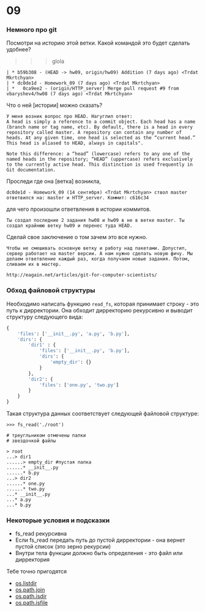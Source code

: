 # 09

### Немного про git

Посмотри на историю этой ветки. Какой командой это будет сделать удобнее?

>>> glola
```
| * b59b308 - (HEAD -> hw09, origin/hw09) Addition (7 days ago) <Trdat Mkrtchyan>
| * dc0de1d - Homework_09 (7 days ago) <Trdat Mkrtchyan>
| *   0ca9ee2 - (origin/HTTP_server) Merge pull request #9 from vbaryshev4/hw08 (7 days ago) <Trdat Mkrtchyan>
```

Что о ней [истории] можно сказать? 
```
У меня возник вопрос про HEAD. Нагуглил ответ:
A head is simply a reference to a commit object. Each head has a name (branch name or tag name, etc). By default, there is a head in every repository called master. A repository can contain any number of heads. At any given time, one head is selected as the “current head.” This head is aliased to HEAD, always in capitals".

Note this difference: a “head” (lowercase) refers to any one of the named heads in the repository; “HEAD” (uppercase) refers exclusively to the currently active head. This distinction is used frequently in Git documentation.
```

Проследи где она [ветка] возникла, 
```
dc0de1d - Homework_09 (14 сентября) <Trdat Mkrtchyan> ствол master ответвился на: master и HTTP_server. Коммит: c616c34
```

для чего произошли ответвления в истории коммитов. 
```
Ты создал последние 2 задания hw08 и hw09 в не в ветке master. Ты создал крайнюю ветку hw09 и перенес туда HEAD.
```

Сделай свое заключение о том зачем это все нужно. 
```
Чтобы не смешивать основную ветку и работу над пакетами. Допустип, сервер работает на master версии. А нам нужно сделать новую фичу. Мы делаем ответвление каждый раз, когда получаем новые задания. Потом, сливаем их в мастер.
 
http://eagain.net/articles/git-for-computer-scientists/
```

### Обход файловой структуры

Необходимо написать функцию `read_fs`, которая принимает строку - это путь к дирректории. Она обходит дирректорию рекурсивно и выводит структуру следующего вида: 

```python
{
	'files': ['__init__.py', 'a.py', 'b.py'],
	'dirs': {
		'dir1' : {
			'files': ['__init__.py', 'b.py'],
			'dirs': {
				'empty_dir': {}
			}
		},
		'dir2': {
			'files': ['one.py', 'two.py']
		}
	}
}
```

Такая структура данных соответствует следующей файловой структуре: 

```
>>> fs_read('./root')

# треугльником отмечены папки
# звездочкой файлы

> root
...> dir1
......> empty_dir #пустая папка
......* __init__.py
......* b.py
...> dir2
......* one.py
......* two.py
...* __init__.py
...* a.py
...* b.py
```

### Некоторые условия и подсказки

 - fs_read рекурсивна
 - Если fs_read передать путь до пустой дирректории - она вернет пустой список (это зерно рекурсии)
 - Внутри тела функции должно быть определения - это файл или дирректория

Тебе точно пригодятся
 - [os.listdir](https://docs.python.org/3/library/os.html#os.listdir)
 - [os.path.join](https://docs.python.org/3/library/os.path.html#os.path.join)
 - [os.path.isdir](https://docs.python.org/3/library/os.path.html#os.path.isdir)
 - [os.path.isfile](https://docs.python.org/3/library/os.path.html#os.path.isfile)


